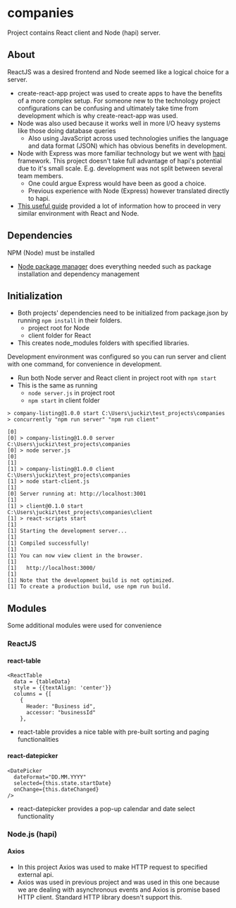 # companies
Project contains React client and Node (hapi) server. 
## About
ReactJS was a desired frontend and Node seemed like a logical choice for a server.
- create-react-app project was used to create apps to have the benefits of a more complex setup. For someone new to the technology 
project configurations can be confusing and ultimately take time from development which is why create-react-app was used.
- Node was also used because it works well in more I/O heavy systems like those doing database queries
  - Also using JavaScript across used technologies unifies the language and data format (JSON) which has obvious benefits in development.
- Node with Express was more familiar technology but we went with [hapi]( https://hapijs.com/) framework. This project doesn't take full advantage of hapi's potential due to it's small scale. E.g. development was not split between several team members. 
  - One could argue Express would have been as good a choice.
  - Previous experience with Node (Express) however translated directly to hapi.
- [This useful guide](https://www.fullstackreact.com/articles/using-create-react-app-with-a-server/) provided a lot of information how to proceed in very similar environment with React and Node.

## Dependencies
NPM (Node) must be installed
- [Node package manager](https://www.npmjs.com/) does everything needed such as package installation and dependency management

## Initialization
- Both projects' dependencies need to be initialized from package.json by running ```npm install``` in their folders. 
  - project root for Node
  - client folder for React
- This creates node_modules folders with specified libraries.  

Development environment was configured so you can run server and client with one command, for convenience in development.
- Run both Node server and React client in project root with ```npm start```
- This is the same as running 
  - ```node server.js``` in project root
  - ```npm start``` in client folder
```
> company-listing@1.0.0 start C:\Users\juckiz\test_projects\companies
> concurrently "npm run server" "npm run client"

[0]
[0] > company-listing@1.0.0 server C:\Users\juckiz\test_projects\companies
[0] > node server.js
[0]
[1]
[1] > company-listing@1.0.0 client C:\Users\juckiz\test_projects\companies
[1] > node start-client.js
[1]
[0] Server running at: http://localhost:3001
[1]
[1] > client@0.1.0 start C:\Users\juckiz\test_projects\companies\client
[1] > react-scripts start
[1]
[1] Starting the development server...
[1]
[1] Compiled successfully!
[1]
[1] You can now view client in the browser.
[1]
[1]   http://localhost:3000/
[1]
[1] Note that the development build is not optimized.
[1] To create a production build, use npm run build.
```

## Modules
Some additional modules were used for convenience
### ReactJS
#### react-table 
```
<ReactTable
  data = {tableData}
  style = {{textAlign: 'center'}}
  columns = {[
    {
      Header: "Business id",
      accessor: "businessId"
    },
```    
- react-table provides a nice table with pre-built sorting and paging functionalities
#### react-datepicker
```
<DatePicker
  dateFormat="DD.MM.YYYY"
  selected={this.state.startDate}
  onChange={this.dateChanged}
/>
```
- react-datepicker provides a pop-up calendar and date select functionality
### Node.js (hapi)
#### Axios
- In this project Axios was used to make HTTP request to specified external api.
- Axios was used in previous project and was used in this one because we are dealing with asynchronous events and Axios is promise based HTTP client. Standard HTTP library doesn't support this.
